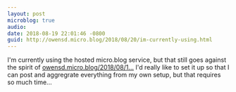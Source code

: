 ```yaml
---
layout: post
microblog: true
audio: 
date: 2018-08-19 22:01:46 -0800
guid: http://owensd.micro.blog/2018/08/20/im-currently-using.html
---
```

I'm currently using the hosted micro.blog service, but that still goes against the spirit of [owensd.micro.blog/2018/08/1...](http://owensd.micro.blog/2018/08/16/taking-it-back.html.) I'd really like to set it up so that I can post and aggregrate everything from my own setup, but that requires so much time...
